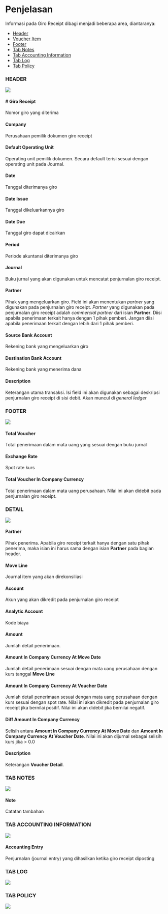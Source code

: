# Penjelasan

Informasi pada Giro Receipt dibagi menjadi beberapa area, diantaranya:

* [Header](#bagian-header)
* [Voucher Item](#bagian-detail)
* [Footer](#bagian-footer)
* [Tab Notes](#tab-notes)
* [Tab Accounting Information](#tab-accounting-information)
* [Tab Log](#tab-log)
* [Tab Policy](#tab-policy)

### <a name="bagian-header">HEADER</a>

![](../../img/giro-receipt/penjelasan-header.png)

#### <a name="field-name"># Giro Receipt</a>

Nomor giro yang diterima

#### <a name="field-company">Company</a>

Perusahaan pemilik dokumen giro receipt

#### <a name="field-ou">Default Operating Unit</a>

Operating unit pemilik dokumen. Secara default terisi sesuai dengan operating unit pada Journal.

#### <a name="field-date">Date</a>

Tanggal diterimanya giro

#### <a name="field-date-issue">Date Issue</a>

Tanggal dikeluarkannya giro

#### <a name="field-due">Date Due</a>

Tanggal giro dapat dicairkan

#### <a name="field-period">Period</a>

Periode akuntansi diterimanya giro

#### <a name="field-journal">Journal</a>

Buku jurnal yang akan digunakan untuk mencatat penjurnalan giro receipt.


#### <a name="field-partner">Partner</a>

Pihak yang mengeluarkan giro. Field ini akan menentukan *partner* yang digunakan pada penjurnalan
giro receipt. *Partner* yang digunakan pada penjurnalan giro receipt adalah *commercial partner*
dari isian **Partner**. Diisi apabila penerimaan terkait hanya dengan 1 pihak pemberi. Jangan diisi
apabila penerimaan terkait dengan lebih dari 1 pihak pemberi.

#### <a name="field-source-account">Source Bank Account</a>

Rekening bank yang mengeluarkan giro

#### <a name="field-destination-account">Destination Bank Account</a>

Rekening bank yang menerima dana

#### <a name="field-description">Description</a>

Keterangan utama transaksi. Isi field ini akan digunakan sebagai deskripsi penjurnalan giro receipt di
sisi debit. Akan muncul di *general ledger*

### <a name="bagian-footer">FOOTER</a>

![](../../img/giro-receipt/penjelasan-footer.png)

#### <a name="field-total-voucher">Total Voucher</a>

Total penerimaan dalam mata uang yang sesuai dengan buku jurnal

#### <a name="field-exchange-rate">Exchange Rate</a>

Spot rate kurs

#### <a name="field-total-voucher-company-currency">Total Voucher In Company Currency</a>

Total penerimaan dalam mata uang perusahaan. Nilai ini akan didebit pada penjurnalan
giro receipt.

### <a name="bagian-detail">DETAIL</a>

![](../../img/giro-receipt/penjelasan-detail.png)

#### <a name="field-detail-partner">Partner</a>

Pihak penerima. Apabila giro receipt terkait hanya dengan satu pihak penerima, maka isian
ini harus sama dengan isian **Partner** pada bagian header.

#### <a name="field-detail-move-line">Move Line</a>

Journal item yang akan direkonsiliasi

#### <a name="field-detail-account">Account</a>

Akun yang akan dikredit pada penjurnalan giro receipt

#### <a name="field-detail-aa">Analytic Account</a>

Kode biaya

#### <a name="field-detail-amount">Amount</a>

Jumlah detail penerimaan.

#### <a name="field-detail-amount-move-date">Amount In Company Currency At Move Date</a>

Jumlah detail penerimaan sesuai dengan mata uang perusahaan dengan kurs tanggal **Move Line**


#### <a name="field-detail-amount-voucher-date">Amount In Company Currency At Voucher Date</a>

Jumlah detail penerimaan sesuai dengan mata uang perusahaan dengan kurs sesuai dengan spot rate. Nilai ini akan dikredit pada penjurnalan giro receipt jika bernilai positif. Nilai ini akan didebit jika bernilai negatif.

#### <a name="field-detail-diff">Diff Amount In Company Currency</a>

Selisih antara **Amount In Company Currency At Move Date** dan **Amount In Company Currency At Voucher Date**. Nilai ini akan dijurnal sebagai selisih kurs jika > 0.0

#### <a name="field-detail-description">Description</a>

Keterangan **Voucher Detail**.

### <a name="tab-notes">TAB NOTES</a>

![](../../img/giro-receipt/tab-notes.png)

#### <a name="field-note">Note</a>

Catatan tambahan

### <a name="tab-accounting-information">TAB ACCOUNTING INFORMATION</a>

![](../../img/giro-receipt/tab-accounting-information.png)

#### <a name="field-accounting-entry">Accounting Entry</a>

Penjurnalan (journal entry) yang dihasilkan ketika giro receipt diposting

### <a name="tab-log">TAB LOG</a>

![](../../img/giro-receipt/tab-log.png)

### <a name="tab-log">TAB POLICY</a>

![](../../img/giro-receipt/tab-policy.png)
